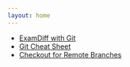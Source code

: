 ```yaml
---
layout: home
---
```


<ul>
    <li><a href="examdiff-with-git.html">ExamDiff with Git</a></li>
    <li><a href="git-cheat-sheet.html">Git Cheat Sheet</a></li>
    <li><a href="checkout-for-remote-branches.html">Checkout for Remote Branches</a></li>
</ul>